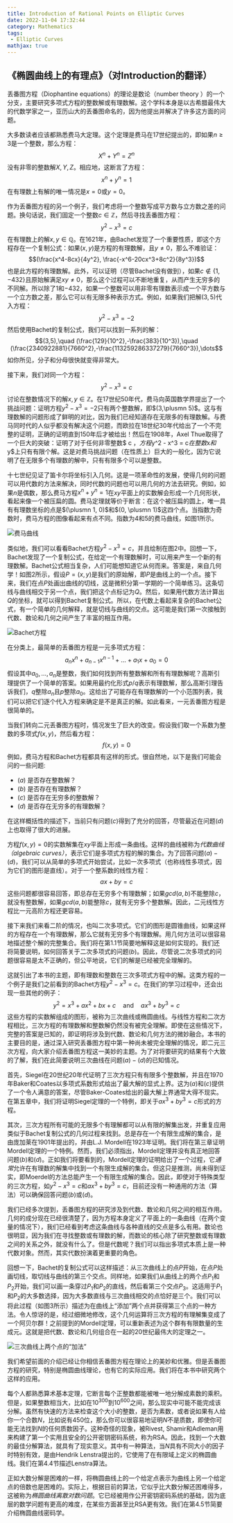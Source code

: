 ```yaml
---
title: Introduction of Rational Points on Elliptic Curves
date: 2022-11-04 17:32:44
category: Mathematics
tags:
 - Elliptic Curves
mathjax: true
---
```


## 《椭圆曲线上的有理点》（对Introduction的翻译）

丢番图方程（Diophantine equations）的理论是数论（number theory ）的一个分支，主要研究多项式方程的整数解或有理数解。这个学科本身是以古希腊最伟大的代数学家之一，亚历山大的丢番图命名的，因为他提出并解决了许多这方面的问题。

大多数读者应该都熟悉费马大定理。这个定理是费马在17世纪提出的，即如果$n \geq 3$是一个整数，那么方程：
$$X^n + Y^n = Z^n$$
没有非零的整数解$X,Y,Z$。相应地，这断言了方程：
$$x^n + y^n = 1$$
在有理数上有解的唯一情况是$x=0$或$y=0$。

<!--more-->

作为丢番图方程的另一个例子，我们考虑将一个整数写成平方数与立方数之差的问题。换句话说，我们固定一个整数$c \in \mathbb{Z}$，然后寻找丢番图方程：
$$y^2 - x^3 = c$$
在有理数上的解$x,y \in \mathbb{Q}$。在1621年，由Bachet发现了一个重要性质，即这个方程存在一个复制公式：如果$(x,y)$是方程的有理数解，且$y\neq 0$，那么不难验证：
$$(\frac{x^4-8cx}{4y^2}, \frac{-x^6-20cx^3+8c^2}{8y^3})$$
也是此方程的有理数解。此外，可以证明（尽管Bachet没有做到），如果$c \notin \lbrace 1,-432 \rbrace$且原始解满足$xy\neq 0$，那么这个过程可以不断地重复，从而产生无穷多的不同解。所以除了$1$和$-432$，如果一个整数可以用非零有理数表示成一个平方数与一个立方数之差，那么它可以有无限多种表示方式。例如，如果我们把解$(3,5)$代入方程：
$$y^2-x^3=-2$$
然后使用Bachet的复制公式，我们可以找到一系列的解：
$$(3,5),\quad (\frac{129}{10^2},-\frac{383}{10^3}),\quad (\frac{2340922881}{7660^2},-\frac{113259286337279}{7660^3}),\dots$$
如你所见，分子和分母很快就变得非常大。

接下来，我们对同一个方程：
$$y^2 - x^3 = c$$
讨论在整数情况下的解$x,y \in \mathbb{Z}$。在17世纪50年代，费马向英国数学界提出了一个挑战问题：证明方程$y^2−x^3 = −2$只有两个整数解，即$(3,\plusmn 5)$。这与有理数解的问题形成了鲜明的对比，因为我们已经知道存在无限多的有理数解。与费马同时代的人似乎都没有解决这个问题，而欧拉在18世纪30年代给出了一个不完整的证明，正确的证明直到150年后才被给出！然后在1908年，Axel Thue取得了一个巨大的突破：证明了对于任何非零整数$ c $，方程$y^2 - x^3 = c$在整数$x$和$y$上只有有限个解。这是对费马挑战问题（在性质上）巨大的一般化，因为它说明了在无限多个有理数的解中，只有有限多个可以是整数。

十七世纪见证了笛卡尔将坐标引入几何。这是一项革命性的发展，使得几何的问题可以用代数的方法来解决，同时代数的问题也可以用几何的方法去研究。例如，如果$n$是偶数，那么费马方程$x^n + y^n = 1$在$xy$平面上的实数解会形成一个几何形状，看起来像一个被压扁的圆。费马定理就等价于断言：在这个被压扁的圆上，唯一具有有理数坐标的点是$(\plusmn 1, 0)$和$(0, \plusmn 1)$这四个点。当指数为奇数时，费马方程的图像看起来有点不同。指数为$4$和$5$的费马曲线，如图$1$所示。

![费马曲线](RationalPointOnEllipticCurves/figure1.png)

类似地，我们可以看看Bachet方程$y^2 - x^3 = c$，并且绘制在图$2$中。回想一下，Bachet发现了一个复制公式，在给定一个有理数解时，可以用来产生一个新的有理数解。Bachet公式相当复杂，人们可能想知道它从何而来。答案是，来自几何学！如图2所示，假设$P = (x, y)$是我们的原始解，即$P$是曲线上的一个点。接下来，我们在点$P$处画出曲线的切线，这是微积分第一学期的一个简单练习。这条切线与曲线相交于另一个点，我们把这个点标记为$Q$。然后，如果用代数方法计算出$Q$的坐标，就可以得到Bachet复制公式。所以，在代数上看起来复杂的Bachet公式，有一个简单的几何解释，就是切线与曲线的交点。这可能是我们第一次接触到代数、数论和几何之间产生了丰富的相互作用。

![Bachet方程](RationalPointOnEllipticCurves/figure2.png)

在分类上，最简单的丢番图方程是一元多项式方程：
$$a_n x^n + a_{n-1}x^{n-1} + \dots + a_1 x + a_0 =0$$
假设其中$a_0,\dots,a_n$是整数，我们如何找到所有整数解和所有有理数解呢？高斯引理提供了一个简单的答案。如果用最约化形式$p/q$表示有理数解，那么高斯引理告诉我们，$q$整除$a_n$且$p$整除$a_0$。这给出了可能存在有理数解的一个小范围列表，我们可以把它们逐个代入方程来确定是不是真正的解。如此看来，一元丢番图方程是很简单的。

当我们转向二元丢番图方程时，情况发生了巨大的改变。假设我们取一个系数为整数的多项式$f(x, y)$，然后看方程：
$$f(x,y) = 0$$
例如，费马方程和Bachet方程都具有这样的形式。很自然地，以下是我们可能会问的一些问题:

- $(a)$ 是否存在整数解？
- $(b)$ 是否存在有理数解？
- $(c)$ 是否存在无穷多的整数解？
- $(d)$ 是否存在无穷多的有理数解？

在这样概括性的描述下，当前只有问题$(c)$得到了充分的回答，尽管最近在问题$(d)$上也取得了很大的进展。

方程$f(x, y) = 0$的实数解集在$xy$平面上形成一条曲线。这样的曲线被称为*代数曲线（algebraic curves）*，表示它们是多项式方程的解的集合。为了回答问题$(a) - (d)$，我们可以从简单的多项式开始尝试，比如一次多项式（也称线性多项式，因为它们的图形是直线）。对于一个整系数的线性方程：
$$ax + by = c$$
这些问题都很容易回答，即总存在无穷多个有理数解；如果$gcd(a, b)$不能整除$c$，就没有整数解，如果$gcd(a, b)$能整除$c$，就有无穷多个整数解。因此，二元线性方程比一元高阶方程还更容易。

接下来我们来看二阶的情况，也叫二次多项式。它们的图形是圆锥曲线，如果这样的方程存在一个有理数解，那么它就有无穷多个有理数解。用几何方法可以很容易地描述整个解的完整集合。我们将在第1.1节简要地解释这是如何实现的。我们还将简要说明，如何回答关于二次多项式的问题$(b)$。因此，尽管说二次多项式的问题很容易是太不正确的，但公平地说，它们的解是已经被完全理解的。

这就引出了本书的主题，即有理数和整数在三次多项式方程中的解。这类方程的一个例子是我们之前看到的Bachet方程$y^2−x^3 = c$。在我们的学习过程中，还会出现一些其他的例子：
$$y^2 = x^3 + ax^2 + bx + c \quad \text{and} \quad  ax^3 + by^3 = c$$
这些方程的实数解组成的图形，被称为三次曲线或椭圆曲线。与线性方程和二次方程相比，三次方程的有理数解和整数解仍然没有被完全理解。即使在这些情况下，完整的答案是已知的，即证明将涉及到代数、数论和几何方法的微妙融合。本书的主要目的是，通过深入研究丢番图方程中第一种尚未被完全理解的情况，即二元三次方程，向大家介绍丢番图方程这一美妙的主题。为了对将要研究的结果有个大致的了解，我们在此简要说明三次曲线在问题$(a) - (d)$的已知情况。

首先，Siegel在20世纪20年代证明了三次方程只有有限多个整数解，并且在1970年Baker和Coates以多项式系数形式给出了最大解的显式上界。这为$(a)$和$(c)$提供了一个令人满意的答案，尽管Baker-Coates给出的最大解上界通常大得不现实。在第五章中，我们将证明Siegel定理的一个特例，即关于$ax^3 + by^3 = c$形式的方程。

其次，三次方程所有可能的无限多个有理解都可以从有限的解集出发，并重复应用类似于Bachet复制公式的几何过程来找到。总是存在一个有限生成解的集合，是由庞加莱在1901年提出的，并由L.J. Mordell在1923年证明。我们将在第三章证明Mordell定理的一个特例。然而，我们必须指出，Mordell定理并没有真正地回答问题$(b)$和$(d)$。正如我们将要看到的，Mordell定理的证明给出了一个过程，它*通常*允许在有理数的解集中找到一个有限生成解的集合。但这只是推测，尚未得到证实，即Moerdel的方法总能产生一个有限生成解的集合。因此，即使对于特殊类型的三次方程，如$y^2−x^3 = c$和$ax^3 + by^3 = c$，目前还没有一种通用的方法（算法）可以确保回答问题$(b)$或$(d)$。

我们已经多次提到，丢番图方程的研究涉及到代数、数论和几何之间的相互作用。几何的成分现在已经很清楚了，因为方程本身定义了平面上的一条曲线（在两个变量的情况下），我们已经看到考虑这条曲线与各种直线的交点是多么有用。数论也很明显，因为我们在寻找整数或有理数的解，而数论的核心除了研究整数或有理数之间的关系之外，就没有什么了。但是代数呢？我们可以指出多项式本质上是一种代数对象。然而，其实代数扮演着更重要的角色。

回想一下，Bachet的复制公式可以这样描述：从三次曲线上的点$P$开始，在点$P$处画切线，取切线与曲线的第三个交点。同样地，如果我们从曲线上的两个点$P_1$和$P_2$开始，我们可以画一条穿过$P_1$和$P_2$的直线，然后看第三个交点$P_3$。这适用于$P_1$和$P_2$的大多数选择，因为大多数直线与三次曲线相交的点恰好是三个。我们可以将此过程（如图$3$所示）描述为在曲线上“添加”两个点并获得第三个点的一种方法。令人惊讶的是，经过细微地修改，这个几何运算将三次方程的有理解集变成了一个阿贝尔群！之前提到的Mordell定理，可以重新表述为这个群有有限数量的生成元。这就是把代数、数论和几何组合在一起的20世纪最伟大的定理之一。

![三次曲线上两个点的“加法”](RationalPointOnEllipticCurves/figure3.png)

我们希望前面的介绍已经让你相信丢番图方程在理论上的美妙和优雅。但是丢番图方程的研究，特别是椭圆曲线理论，也有它的实际应用。我们将在本书中研究两个这样的应用。

每个人都熟悉算术基本定理，它断言每个正整数都能被唯一地分解成素数的乘积。但是，如果整数相当大，比如在$10^{300}$到$10^{600}$之间，那么现实中可能不能完成该分解。虽然有快速的方法来检查这个大小的整数，是否为素数，或者说如果有人给你一个合数$N$，比如说有$450$位，那么你可以很容易地证明$N$不是质数，即使你可能无法找到$N$的任何质数因子。这种奇怪的现象，被Rivest, Shamir和Adleman用来构建了第一个实用且安全的公开密钥密码系统，称为RSA。因此，找到一个大数的最佳分解算法，就具有了现实意义。其中有一种算法，当$N$具有不同大小的因子时特别有效，是由Hendrik Lenstra提出的，它使用了在有限域上定义的椭圆曲线。我们在第4.4节描述Lenstra算法。

正如大数分解是困难的一样，将椭圆曲线上的一个给定点表示为曲线上另一个给定点的倍数也是困难的。实际上，根据目前的算法，它似乎比大数分解还困难得多，这被称为*椭圆曲线离散对数问题*。它已经被用作公开密钥密码系统的基础，因为底层的数学问题有更高的难度，在某些方面甚至比RSA更有效。我们在第4.5节简要介绍椭圆曲线密码学。
